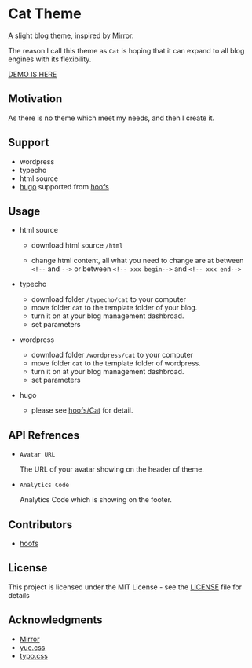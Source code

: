 # Cat Theme

A slight blog theme, inspired by [Mirror](https://github.com/LoeiFy/Mirror).

The reason I call this theme as `Cat` is hoping that it can expand to all blog engines with its flexibility.

[DEMO IS HERE](https://kilerd.github.io/Cat/)

## Motivation

As there is no theme which meet my needs, and then I create it.



## Support

- wordpress
- typecho
- html source
- [hugo](https://github.com/hoofs/Cat) supported from [hoofs](https://github.com/hoofs)


## Usage

- html source

  - download html source `/html`

  - change html content, all what you need to change are at between `<!--` and `-->` or between `<!-- xxx begin-->` and `<!-- xxx end-->`

- typecho

  - download folder `/typecho/cat` to your computer
  - move  folder `cat` to the template folder of your blog.
  - turn it on at your blog management dashbroad.
  - set parameters

- wordpress

  - download folder `/wordpress/cat` to your computer
  - move  folder `cat` to the template folder of wordpress.
  - turn it on at your blog management dashbroad.
  - set parameters

- hugo
  - please see [hoofs/Cat](https://github.com/hoofs/Cat) for detail.




## API Refrences

- `Avatar URL`

  The URL of your avatar showing on the header of theme.

- `Analytics Code`

  Analytics Code which is showing on the footer.



## Contributors

- [hoofs](https://github.com/hoofs)



## License

This project is licensed under the MIT License - see the [LICENSE](https://github.com/Kilerd/Cat/blob/master/LICENSE) file for details



## Acknowledgments

- [Mirror](https://github.com/LoeiFy/Mirror)
- [yue.css](https://github.com/lepture/yue.css)
- [typo.css](https://github.com/sofish/typo.css)

